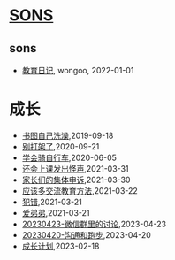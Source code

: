 # [SONS](https://wongoo.github.io/sons)

## sons
* [教育日记](/diary-2022), wongoo, 2022-01-01
# 成长
* [书图自己洗澡](/shutu/2019/20190918-wash-self),2019-09-18
* [别打架了](/shutu/2020/2020-09-21-do-not-fight),2020-09-21
* [学会骑自行车](/shutu/2020/2020-02-13-how-to-tell-what-is-wrong),2020-06-05
* [还会上课发出怪声](/shutu/2021/2021-03-31-diary),2021-03-31
* [家长们的集体申诉](/shutu/2021/2021-03-30-meet-parents-of-classmates),2021-03-30
* [应该多交流教育方法](/shutu/2021/2021-03-22-should-exchange-teach-method),2021-03-22
* [犯错](/shutu/2021/2021-03-21-mistakes),2021-03-21
* [爱弟弟](/shutu/2021/2021-03-21-love-brother),2021-03-21
* [20230423-微信群里的讨论](/shutu/2023/2023-04-23-discussion-in-wechat),2023-04-23
* [20230420-沟通和跑步](/shutu/2023/2023-04-20-talk-and-run),2023-04-20
* [成长计划](/shutu/2023/2023-02-18-development-plan),2023-02-18
